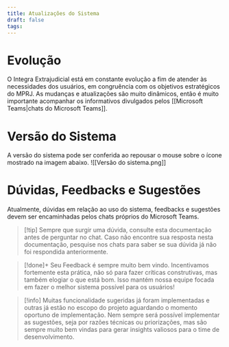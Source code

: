 ```yaml
---
title: Atualizações do Sistema
draft: false
tags:
---
```


# Evolução

O Integra Extrajudicial está em constante evolução a fim de atender às necessidades dos usuários, em congruência com os objetivos estratégicos do MPRJ.
As mudanças e atualizações são muito dinâmicos, então é muito importante acompanhar os informativos divulgados pelos [[Microsoft Teams|chats do Microsoft Teams]].
# Versão do Sistema

A versão do sistema pode ser conferida ao repousar o mouse sobre o ícone mostrado na imagem abaixo.
![[Versão do sistema.png]]
# Dúvidas, Feedbacks e Sugestões

Atualmente, dúvidas em relação ao uso do sistema, feedbacks e sugestões devem ser encaminhadas pelos chats próprios do Microsoft Teams.

> [!tip] Sempre que surgir uma dúvida, consulte esta documentação antes de perguntar no chat. Caso não encontre sua resposta nesta documentação, pesquise nos chats para saber se sua dúvida já não foi respondida anteriormente.

>[!done]+ Seu Feedback é sempre muito bem vindo. Incentivamos fortemente esta prática, não só para fazer críticas construtivas, mas também elogiar o que está bom. Isso mantém nossa equipe focada em fazer o melhor sistema possível para os usuários!

> [!info] Muitas funcionalidade sugeridas já foram implementadas e outras já estão no escopo do projeto aguardando o momento oportuno de implementação. Nem sempre será possível implementar as sugestões, seja por razões técnicas ou priorizações, mas são sempre muito bem vindas para gerar insights valiosos para o time de desenvolvimento.

